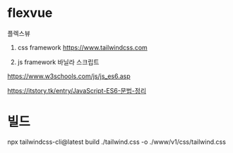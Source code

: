 # flexvue
플렉스뷰

1. css framework
https://www.tailwindcss.com

2. js framework
바닐라 스크립트

https://www.w3schools.com/js/js_es6.asp

https://itstory.tk/entry/JavaScript-ES6-문법-정리

# 빌드 
npx tailwindcss-cli@latest build ./tailwind.css -o ./www/v1/css/tailwind.css




